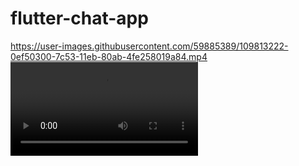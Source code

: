 # flutter-chat-app


https://user-images.githubusercontent.com/59885389/109813222-0ef50300-7c53-11eb-80ab-4fe258019a84.mp4
![demo_chat_app.mp4](demo_chat_app.mp4)
